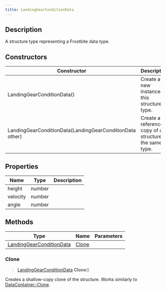 ```yaml
---
title: LandingGearConditionData
---
```

## Description

A structure type representing a Frostbite data type.

## Constructors

| Constructor                                              | Description                                              |
| -------------------------------------------------------- | -------------------------------------------------------- |
| LandingGearConditionData()                               | Create a new instance of this structure type.            |
| LandingGearConditionData(LandingGearConditionData other) | Create a reference copy of a structure of the same type. |

## Properties

| Name     | Type   | Description |
| -------- | ------ | ----------- |
| height   | number |             |
| velocity | number |             |
| angle    | number |             |

## Methods

| Type                                                 | Name            | Parameters |
| ---------------------------------------------------- | --------------- | ---------- |
| [LandingGearConditionData](/vext/ref/fb/landinggearconditiondata/) | [Clone](#clone) |            |

### Clone

> [LandingGearConditionData](/vext/ref/fb/landinggearconditiondata/) **Clone**()

Creates a shallow-copy clone of the structure. Works similarly to [DataContainer::Clone](/vext/ref/shared/class/datacontainer#clone).
